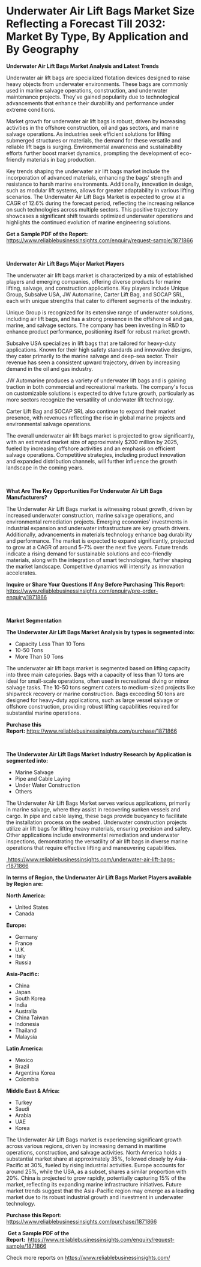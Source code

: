 <p><h1>Underwater Air Lift Bags Market Size Reflecting a Forecast Till 2032: Market By Type, By Application and By Geography</h1></p><p><strong>Underwater Air Lift Bags Market Analysis and Latest Trends</strong></p>
<p><p>Underwater air lift bags are specialized flotation devices designed to raise heavy objects from underwater environments. These bags are commonly used in marine salvage operations, construction, and underwater maintenance projects. They've gained popularity due to technological advancements that enhance their durability and performance under extreme conditions.</p><p>Market growth for underwater air lift bags is robust, driven by increasing activities in the offshore construction, oil and gas sectors, and marine salvage operations. As industries seek efficient solutions for lifting submerged structures or materials, the demand for these versatile and reliable lift bags is surging. Environmental awareness and sustainability efforts further boost market dynamics, prompting the development of eco-friendly materials in bag production.</p><p>Key trends shaping the underwater air lift bags market include the incorporation of advanced materials, enhancing the bags' strength and resistance to harsh marine environments. Additionally, innovation in design, such as modular lift systems, allows for greater adaptability in various lifting scenarios. The Underwater Air Lift Bags Market is expected to grow at a CAGR of 12.6% during the forecast period, reflecting the increasing reliance on such technologies across multiple sectors. This positive trajectory showcases a significant shift towards optimized underwater operations and highlights the continued evolution of marine engineering solutions.</p></p>
<p><strong>Get a Sample PDF of the Report:&nbsp;</strong> <a href="https://www.reliablebusinessinsights.com/enquiry/request-sample/1871866?utm_campaign=2220&utm_medium=2&utm_source=Github&utm_content=ia&utm_term=16022025&utm_id=underwater-air-lift-bags">https://www.reliablebusinessinsights.com/enquiry/request-sample/1871866</a></p>
<p>&nbsp;</p>
<p><strong>Underwater Air Lift Bags Major Market Players</strong></p>
<p><p>The underwater air lift bags market is characterized by a mix of established players and emerging companies, offering diverse products for marine lifting, salvage, and construction applications. Key players include Unique Group, Subsalve USA, JW Automarine, Carter Lift Bag, and SOCAP SRL, each with unique strengths that cater to different segments of the industry.</p><p>Unique Group is recognized for its extensive range of underwater solutions, including air lift bags, and has a strong presence in the offshore oil and gas, marine, and salvage sectors. The company has been investing in R&D to enhance product performance, positioning itself for robust market growth.</p><p>Subsalve USA specializes in lift bags that are tailored for heavy-duty applications. Known for their high safety standards and innovative designs, they cater primarily to the marine salvage and deep-sea sector. Their revenue has seen a consistent upward trajectory, driven by increasing demand in the oil and gas industry.</p><p>JW Automarine produces a variety of underwater lift bags and is gaining traction in both commercial and recreational markets. The company's focus on customizable solutions is expected to drive future growth, particularly as more sectors recognize the versatility of underwater lift technology.</p><p>Carter Lift Bag and SOCAP SRL also continue to expand their market presence, with revenues reflecting the rise in global marine projects and environmental salvage operations.</p><p>The overall underwater air lift bags market is projected to grow significantly, with an estimated market size of approximately $200 million by 2025, fueled by increasing offshore activities and an emphasis on efficient salvage operations. Competitive strategies, including product innovation and expanded distribution channels, will further influence the growth landscape in the coming years.</p></p>
<p>&nbsp;</p>
<p><strong>What Are The Key Opportunities For Underwater Air Lift Bags Manufacturers?</strong></p>
<p><p>The Underwater Air Lift Bags market is witnessing robust growth, driven by increased underwater construction, marine salvage operations, and environmental remediation projects. Emerging economies' investments in industrial expansion and underwater infrastructure are key growth drivers. Additionally, advancements in materials technology enhance bag durability and performance. The market is expected to expand significantly, projected to grow at a CAGR of around 5-7% over the next five years. Future trends indicate a rising demand for sustainable solutions and eco-friendly materials, along with the integration of smart technologies, further shaping the market landscape. Competitive dynamics will intensify as innovation accelerates.</p></p>
<p><strong>Inquire or Share Your Questions If Any Before Purchasing This Report:</strong> <a href="https://www.reliablebusinessinsights.com/enquiry/pre-order-enquiry/1871866?utm_campaign=2220&utm_medium=2&utm_source=Github&utm_content=ia&utm_term=16022025&utm_id=underwater-air-lift-bags">https://www.reliablebusinessinsights.com/enquiry/pre-order-enquiry/1871866</a></p>
<p>&nbsp;</p>
<p><strong>Market Segmentation</strong></p>
<p><strong>The Underwater Air Lift Bags Market Analysis by types is segmented into:</strong></p>
<p><ul><li>Capacity Less Than 10 Tons</li><li>10-50 Tons</li><li>More Than 50 Tons</li></ul></p>
<p><p>The underwater air lift bags market is segmented based on lifting capacity into three main categories. Bags with a capacity of less than 10 tons are ideal for small-scale operations, often used in recreational diving or minor salvage tasks. The 10-50 tons segment caters to medium-sized projects like shipwreck recovery or marine construction. Bags exceeding 50 tons are designed for heavy-duty applications, such as large vessel salvage or offshore construction, providing robust lifting capabilities required for substantial marine operations.</p></p>
<p><strong>Purchase this Report:&nbsp;</strong><a href="https://www.reliablebusinessinsights.com/purchase/1871866?utm_campaign=2220&utm_medium=2&utm_source=Github&utm_content=ia&utm_term=16022025&utm_id=underwater-air-lift-bags">https://www.reliablebusinessinsights.com/purchase/1871866</a></p>
<p>&nbsp;</p>
<p><strong>The Underwater Air Lift Bags Market Industry Research by Application is segmented into:</strong></p>
<p><ul><li>Marine Salvage</li><li>Pipe and Cable Laying</li><li>Under Water Construction</li><li>Others</li></ul></p>
<p><p>The Underwater Air Lift Bags Market serves various applications, primarily in marine salvage, where they assist in recovering sunken vessels and cargo. In pipe and cable laying, these bags provide buoyancy to facilitate the installation process on the seabed. Underwater construction projects utilize air lift bags for lifting heavy materials, ensuring precision and safety. Other applications include environmental remediation and underwater inspections, demonstrating the versatility of air lift bags in diverse marine operations that require effective lifting and maneuvering capabilities.</p></p>
<p><a href="https://www.reliablebusinessinsights.com/underwater-air-lift-bags-r1871866?utm_campaign=2220&utm_medium=2&utm_source=Github&utm_content=ia&utm_term=16022025&utm_id=underwater-air-lift-bags">&nbsp;https://www.reliablebusinessinsights.com/underwater-air-lift-bags-r1871866</a></p>
<p><strong>In terms of Region, the Underwater Air Lift Bags Market Players available by Region are:</strong></p>
<p>
    <p> <strong> North America: </strong>
        <ul>
            <li>United States</li>
            <li>Canada</li>
        </ul>
        </p> 
    <p> <strong> Europe: </strong>
        <ul>
            <li>Germany</li>
            <li>France</li>
            <li>U.K.</li>
            <li>Italy</li>
            <li>Russia</li>
        </ul>
        </p> 
    <p> <strong> Asia-Pacific: </strong>
        <ul>
            <li>China</li>
            <li>Japan</li>
            <li>South Korea</li>
            <li>India</li>
            <li>Australia</li>
            <li>China Taiwan</li>
            <li>Indonesia</li>
            <li>Thailand</li>
            <li>Malaysia</li>
        </ul>
        </p> 
    <p> <strong> Latin America: </strong>
        <ul>
            <li>Mexico</li>
            <li>Brazil</li>
            <li>Argentina Korea</li>
            <li>Colombia</li>
        </ul>
        </p> 
    <p> <strong> Middle East & Africa: </strong>
        <ul>
            <li>Turkey</li>
            <li>Saudi</li>
            <li>Arabia</li>
            <li>UAE</li>
            <li>Korea</li>
        </ul>
    </p>
    </p>
<p><p>The Underwater Air Lift Bags market is experiencing significant growth across various regions, driven by increasing demand in maritime operations, construction, and salvage activities. North America holds a substantial market share at approximately 35%, followed closely by Asia-Pacific at 30%, fueled by rising industrial activities. Europe accounts for around 25%, while the USA, as a subset, shares a similar proportion with 20%. China is projected to grow rapidly, potentially capturing 15% of the market, reflecting its expanding marine infrastructure initiatives. Future market trends suggest that the Asia-Pacific region may emerge as a leading market due to its robust industrial growth and investment in underwater technology.</p></p>
<p><strong>Purchase this Report: </strong><a href="https://www.reliablebusinessinsights.com/purchase/1871866?utm_campaign=2220&utm_medium=2&utm_source=Github&utm_content=ia&utm_term=16022025&utm_id=underwater-air-lift-bags">https://www.reliablebusinessinsights.com/purchase/1871866</a></p>
<p>&nbsp;<strong>Get a Sample PDF of the Report:&nbsp;&nbsp;</strong><a href="https://www.reliablebusinessinsights.com/enquiry/request-sample/1871866?utm_campaign=2220&utm_medium=2&utm_source=Github&utm_content=ia&utm_term=16022025&utm_id=underwater-air-lift-bags">https://www.reliablebusinessinsights.com/enquiry/request-sample/1871866</a></p>
<p><strong></strong></p>
<p>Check more reports on <a href="https://www.reliablebusinessinsights.com/?utm_campaign=2220&utm_medium=2&utm_source=Github&utm_content=ia&utm_term=16022025&utm_id=underwater-air-lift-bags">https://www.reliablebusinessinsights.com/</a></p>